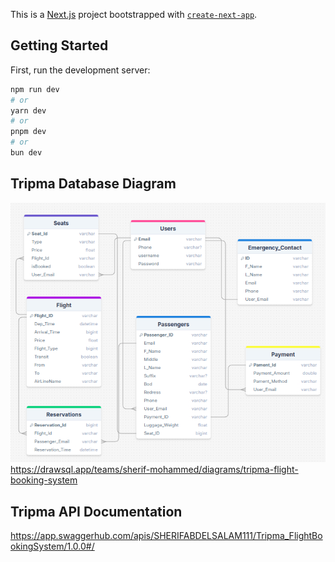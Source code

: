 This is a [Next.js](https://nextjs.org) project bootstrapped with [`create-next-app`](https://nextjs.org/docs/app/api-reference/cli/create-next-app).

## Getting Started

First, run the development server:

```bash
npm run dev
# or
yarn dev
# or
pnpm dev
# or
bun dev
```

## Tripma Database Diagram

![alt text](./images/ERD.png)
https://drawsql.app/teams/sherif-mohammed/diagrams/tripma-flight-booking-system

## Tripma API Documentation

https://app.swaggerhub.com/apis/SHERIFABDELSALAM111/Tripma_FlightBookingSystem/1.0.0#/
